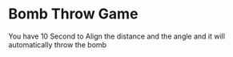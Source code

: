 # Bomb Throw Game

You have 10 Second to Align the distance and the angle and it will automatically throw the bomb
